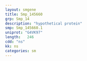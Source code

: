 ```yaml
---
layout: smgene
title: Smp_145660
grp: Smp_14
description: "hypothetical protein"
smp: Smp_145660.1
uniprot: "G4VK97"
length:   246
cdd: "ns"
kk: ns
categories: sm
---
```

